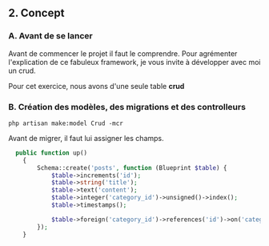## 2. Concept
### A. Avant de se lancer
Avant de commencer le projet il faut le comprendre. Pour agrémenter l'explication de ce fabuleux framework, je vous 
invite à développer avec moi un crud.

Pour cet exercice, nous avons d'une seule table
**crud**

### B. Création des modèles, des migrations et des controlleurs
```
php artisan make:model Crud -mcr
```

Avant de migrer, il faut lui assigner les champs. 
```php
  public function up()
    {
        Schema::create('posts', function (Blueprint $table) {
            $table->increments('id');
            $table->string('title');
            $table->text('content');
            $table->integer('category_id')->unsigned()->index();
            $table->timestamps();

            $table->foreign('category_id')->references('id')->on('categories');
        });
    }

```

